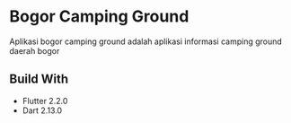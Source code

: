 # Bogor Camping Ground

Aplikasi bogor camping ground adalah aplikasi informasi camping ground daerah bogor

## Build With
- Flutter 2.2.0
- Dart 2.13.0
